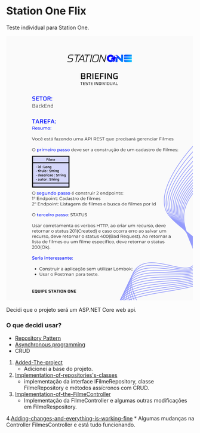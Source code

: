 # Station One Flix
Teste individual para Station One.

<img src="https://github.com/AndyAtonement/station-one-flix/blob/master/back.png" width="500px" />

Decidi que o projeto será um ASP.NET Core web api.

### O que decidi usar?

* [Repository Pattern](https://docs.microsoft.com/en-us/dotnet/architecture/microservices/microservice-ddd-cqrs-patterns/infrastructure-persistence-layer-design)
* [Asynchronous programming](https://docs.microsoft.com/en-us/dotnet/csharp/async)
* CRUD

1. [Added-The-project](https://github.com/AndyAtonement/station-one-flix/tree/Added-the-project)
      * Adicionei a base do projeto.
2. [Implementation-of-repositories's-classes](https://github.com/AndyAtonement/station-one-flix/tree/Implementation-of-repositories's-classes)
      * implementação da interface IFilmeRepository, classe FilmeRepository e métodos assícronos com CRUD.
3. [Implementation-of-the-FilmeController](https://github.com/AndyAtonement/station-one-flix/tree/Implementation-of-the-FilmeController)
      * Implementação da FilmeController e algumas outras modificações em FilmeRespository.

4.[Adding-changes-and-everything-is-working-fine](https://github.com/AndyAtonement/station-one-flix/tree/Adding-changes-and-everything-is-working-fine)
      * Algumas mudanças na Controller FilmesController e está tudo funcionando.
